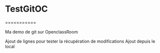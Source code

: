 # TestGitOC
===========


Ma demo de git sur OpenclassRoom

Ajout de lignes pour tester la récupération de modifications
Ajout depuis le local 

